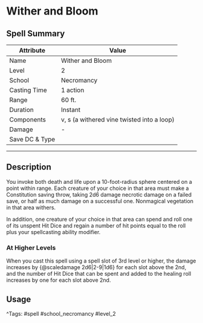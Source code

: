# Wither and Bloom

## Spell Summary

| Attribute        | Value                  |
|------------------|------------------------|
| Name             | Wither and Bloom                 |
| Level            | 2                |
| School           | Necromancy          |
| Casting Time     | 1 action              |
| Range            | 60 ft.            |
| Duration         | Instant             |
| Components       | v, s (a withered vine twisted into a loop)             |
| Damage           | -               |
| Save DC & Type   |              |

---

## Description

You invoke both death and life upon a 10-foot-radius sphere centered on a point within range. Each creature of your choice in that area must make a Constitution saving throw, taking 2d6 damage necrotic damage on a failed save, or half as much damage on a successful one. Nonmagical vegetation in that area withers.

In addition, one creature of your choice in that area can spend and roll one of its unspent Hit Dice and regain a number of hit points equal to the roll plus your spellcasting ability modifier.

### At Higher Levels
When you cast this spell using a spell slot of 3rd level or higher, the damage increases by {@scaledamage 2d6|2-9|1d6} for each slot above the 2nd, and the number of Hit Dice that can be spent and added to the healing roll increases by one for each slot above 2nd.

## Usage


^Tags: #spell #school_necromancy #level_2